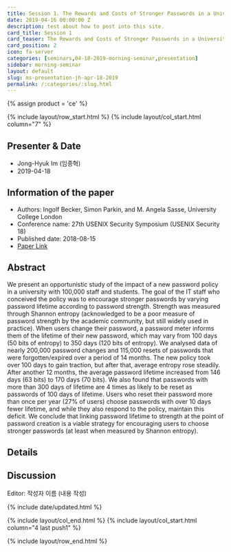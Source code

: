 ```yaml
---
title: Session 1. The Rewards and Costs of Stronger Passwords in a University Linking Password Lifetime to Strength
date: 2019-04-16 00:00:00 Z
description: test about how to post into this site. 
card_title: Session 1
card_teaser: The Rewards and Costs of Stronger Passwords in a University Linking Password Lifetime to Strength
card_position: 2
icon: fa-server
categories: [seminars,04-18-2019-morning-seminar,presentation]
sidebar: morning-seminar
layout: default
slug: ms-presentation-jh-apr-18-2019
permalink: /:categories/:slug.html
---
```


{% assign product = 'ce' %}

{% include layout/row_start.html %}
{% include layout/col_start.html column="7" %}

## Presenter & Date
+ Jong-Hyuk Im (임종혁)
+ 2019-04-18

## Information of the paper
+ Authors: Ingolf Becker, Simon Parkin, and M. Angela Sasse, University College London
+ Conference name: 27th USENIX Security Symposium (USENIX Security 18)
+ Published date: 2018-08-15
+ [Paper Link](https://www.usenix.org/system/files/conference/usenixsecurity18/sec18-becker.pdf)

## Abstract
We present an opportunistic study of the impact of a new password policy in a university with 100,000 staff and students. The goal of the IT staff who conceived the policy was to encourage stronger passwords by varying password lifetime according to password strength. Strength was measured through Shannon entropy (acknowledged to be a poor measure of password strength by the academic community, but still widely used in practice). When users change their password, a password meter informs them of the lifetime of their new password, which may vary from 100 days (50 bits of entropy) to 350 days (120 bits of entropy).
We analysed data of nearly 200,000 password changes and 115,000 resets of passwords that were forgotten/expired over a period of 14 months. The new policy took over 100 days to gain traction, but after that, average entropy rose steadily. After another 12 months, the average password lifetime increased from 146 days (63 bits) to 170 days (70 bits).
We also found that passwords with more than 300 days of lifetime are 4 times as likely to be reset as passwords of 100 days of lifetime. Users who reset their password more than once per year (27% of users) choose passwords with over 10 days fewer lifetime, and while they also respond to the policy, maintain this deficit.
We conclude that linking password lifetime to strength at the point of password creation is a viable strategy for encouraging users to choose stronger passwords (at least when measured by Shannon entropy).

## Details


## Discussion
Editor: 작성자 이름
(내용 작성)


{% include date/updated.html %}

{% include layout/col_end.html %}
{% include layout/col_start.html column="4 last push1" %}

{% include layout/row_end.html %}
